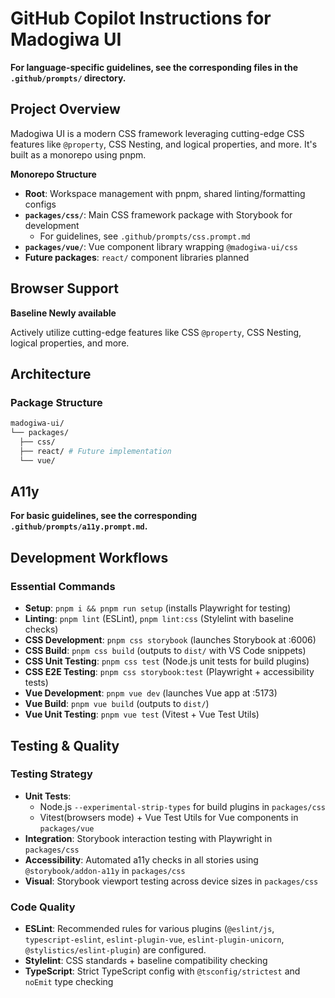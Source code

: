 # GitHub Copilot Instructions for Madogiwa UI

**For language-specific guidelines, see the corresponding files in the `.github/prompts/` directory.**

## Project Overview

Madogiwa UI is a modern CSS framework leveraging cutting-edge CSS features like `@property`, CSS Nesting, and logical properties, and more. It's built as a monorepo using pnpm.

**Monorepo Structure**

- **Root**: Workspace management with pnpm, shared linting/formatting configs
- **`packages/css/`**: Main CSS framework package with Storybook for development
  - For guidelines, see `.github/prompts/css.prompt.md`
- **`packages/vue/`**: Vue component library wrapping `@madogiwa-ui/css`
- **Future packages**: `react/` component libraries planned

## Browser Support

**Baseline Newly available**

Actively utilize cutting-edge features like CSS `@property`, CSS Nesting, logical properties, and more.

## Architecture

### Package Structure

```sh
madogiwa-ui/
└── packages/
  ├── css/
  ├── react/ # Future implementation
  └── vue/
```

## A11y

**For basic guidelines, see the corresponding `.github/prompts/a11y.prompt.md`.**

## Development Workflows

### Essential Commands

- **Setup**: `pnpm i && pnpm run setup` (installs Playwright for testing)
- **Linting**: `pnpm lint` (ESLint), `pnpm lint:css` (Stylelint with baseline checks)
- **CSS Development**: `pnpm css storybook` (launches Storybook at :6006)
- **CSS Build**: `pnpm css build` (outputs to `dist/` with VS Code snippets)
- **CSS Unit Testing**: `pnpm css test` (Node.js unit tests for build plugins)
- **CSS E2E Testing**: `pnpm css storybook:test` (Playwright + accessibility tests)
- **Vue Development**: `pnpm vue dev` (launches Vue app at :5173)
- **Vue Build**: `pnpm vue build` (outputs to `dist/`)
- **Vue Unit Testing**: `pnpm vue test` (Vitest + Vue Test Utils)

## Testing & Quality

### Testing Strategy

- **Unit Tests**:
  - Node.js `--experimental-strip-types` for build plugins in `packages/css`
  - Vitest(browsers mode) + Vue Test Utils for Vue components in `packages/vue`
- **Integration**: Storybook interaction testing with Playwright in `packages/css`
- **Accessibility**: Automated a11y checks in all stories using `@storybook/addon-a11y` in `packages/css`
- **Visual**: Storybook viewport testing across device sizes in `packages/css`

### Code Quality

- **ESLint**: Recommended rules for various plugins (`@eslint/js`, `typescript-eslint`, `eslint-plugin-vue`, `eslint-plugin-unicorn`, `@stylistics/eslint-plugin`) are configured.
- **Stylelint**: CSS standards + baseline compatibility checking
- **TypeScript**: Strict TypeScript config with `@tsconfig/strictest` and `noEmit` type checking
